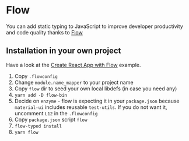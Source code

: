 # Flow

You can add static typing to JavaScript to improve developer productivity and code quality thanks to [Flow](https://github.com/facebook/flow)

## Installation in your own project

Have a look at the [Create React App with Flow](https://github.com/callemall/material-ui/tree/v1-beta/examples/create-react-app-with-flow) example.

1. Copy `.flowconfig`
1. Change `module.name_mapper` to your project name
1. Copy `flow` dir to seed your own local libdefs (in case you need any)
1. `yarn add -D flow-bin`
1. Decide on `enzyme` - flow is expecting it in your `package.json` because `material-ui` includes reusable `test-utils`.  If you do not want it, uncomment `L12` in the `.flowconfig`
1. Copy `package.json` script `flow`
1. `flow-typed install`
1. `yarn flow`
